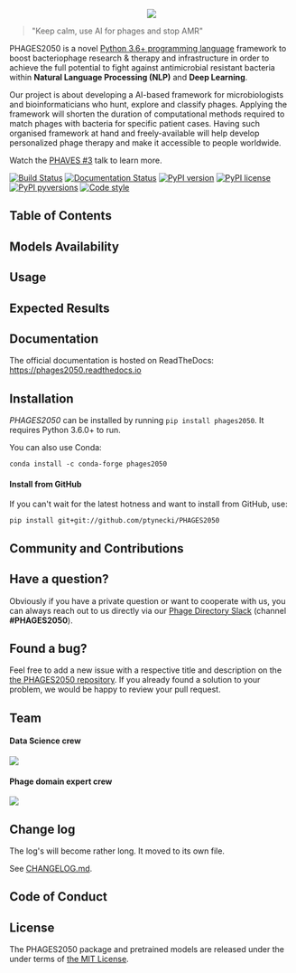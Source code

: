 <p align="center">
  <img src="http://tynecki.pl/phages2050-logo.png">
</p>

> "Keep calm, use AI for phages and stop AMR"

PHAGES2050 is a novel [Python 3.6+ programming language](https://python.org) framework to boost bacteriophage research & therapy and infrastructure in order to achieve the full potential to fight against antimicrobial resistant bacteria within **Natural Language Processing (NLP)** and **Deep Learning**.

Our project is about developing a AI-based framework for microbiologists and bioinformaticians who hunt, explore and classify phages. Applying the framework will shorten the duration of computational methods required to match phages with bacteria for specific patient cases. Having such organised framework at hand and freely-available will help develop personalized phage therapy and make it accessible to people worldwide.

Watch the [PHAVES #3](https://www.youtube.com/watch?v=gh_Q135t9ps) talk to learn more.

[![Build Status](https://travis-ci.org/phages2050-dev/phages2050.svg?branch=master)](https://travis-ci.org/phages2050-dev/phages2050)
[![Documentation Status](https://readthedocs.org/projects/phages2050/badge/?version=stable)](https://phages2050.readthedocs.io/en/stable/?badge=stable)
[![PyPI version](https://img.shields.io/pypi/v/phages2050.svg)](https://pypi.org/project/phages2050/)
[![PyPI license](https://img.shields.io/pypi/l/phages2050.svg)](https://pypi.python.org/pypi/)
[![PyPI pyversions](https://img.shields.io/pypi/pyversions/phages2050.svg)](https://pypi.python.org/pypi/phages2050/)
[![Code style](https://img.shields.io/badge/code%20style-black-000000.svg)](https://github.com/psf/black)

## Table of Contents

## Models Availability

## Usage

## Expected Results

## Documentation

The official documentation is hosted on ReadTheDocs: https://phages2050.readthedocs.io

## Installation

_PHAGES2050_ can be installed by running `pip install phages2050`. It requires Python 3.6.0+ to run.

You can also use Conda:

```
conda install -c conda-forge phages2050
```

#### Install from GitHub

If you can't wait for the latest hotness and want to install from GitHub, use:

`pip install git+git://github.com/ptynecki/PHAGES2050`

## Community and Contributions

## Have a question?

Obviously if you have a private question or want to cooperate with us, you can always reach out to us directly via our [Phage Directory Slack](https://phage.directory/slack) (channel **#PHAGES2050**).

## Found a bug?

Feel free to add a new issue with a respective title and description on the [the PHAGES2050 repository](https://github.com/ptynecki/PHAGES2050/issues). If you already found a solution to your problem, we would be happy to review your pull request.

## Team

#### Data Science crew
![](http://tynecki.pl/phages2050-datascience-team-v2.png)

#### Phage domain expert crew
![](http://tynecki.pl/phages2050-phage-expert-team-v2.png)

## Change log

The log's will become rather long. It moved to its own file.

See [CHANGELOG.md](https://github.com/ptynecki/PHAGES2050/blob/master/CHANGELOG.md).

## Code of Conduct

## License

The PHAGES2050 package and pretrained models are released under the under terms of [the MIT License](https://github.com/ptynecki/PHAGES2050/blob/master/LICENSE).
